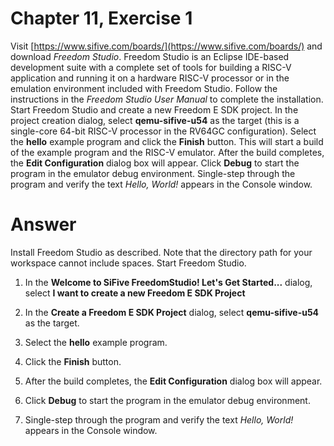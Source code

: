 # Chapter 11, Exercise 1

Visit [https://www.sifive.com/boards/](https://www.sifive.com/boards/) and download *Freedom Studio*. Freedom Studio is an Eclipse IDE-based development suite with a complete set of tools for building a RISC-V application and running it on a hardware RISC-V processor or in the emulation environment included with Freedom Studio. Follow the instructions in the *Freedom Studio User Manual* to complete the installation. Start Freedom Studio and create a new Freedom E SDK project. In the project creation dialog, select **qemu-sifive-u54** as the target (this is a single-core 64-bit RISC-V processor in the RV64GC configuration). Select the **hello** example program and click the **Finish** button. This will start a build of the example program and the RISC-V emulator. After the build completes, the **Edit Configuration** dialog box will appear. Click **Debug** to start the program in the emulator debug environment. Single-step through the program and verify the text *Hello, World!* appears in the Console window.


# Answer
Install Freedom Studio as described. Note that the directory path for your workspace cannot include spaces. Start Freedom Studio.

1. In the **Welcome to SiFive FreedomStudio! Let's Get Started...** dialog, select **I want to create a new Freedom E SDK Project**

1. In the **Create a Freedom E SDK Project** dialog, select **qemu-sifive-u54** as the target.

1. Select the **hello** example program.

1. Click the **Finish** button.

1. After the build completes, the **Edit Configuration** dialog box will appear.

1. Click **Debug** to start the program in the emulator debug environment.

1. Single-step through the program and verify the text *Hello, World!* appears in the Console window.